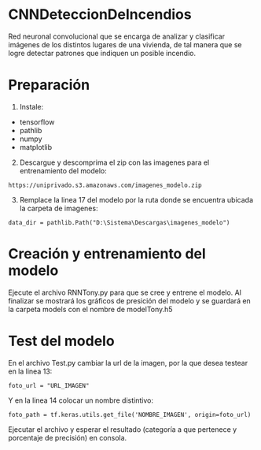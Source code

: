 # CNNDeteccionDeIncendios

Red neuronal convolucional que se encarga de analizar y clasificar imágenes de los distintos lugares de una vivienda, de tal manera que se logre detectar patrones que indiquen un posible incendio.

# Preparación

1. Instale:

- tensorflow
- pathlib
- numpy
- matplotlib

2. Descargue y descomprima el zip con las imagenes para el entrenamiento del modelo:

```
https://uniprivado.s3.amazonaws.com/imagenes_modelo.zip
```

3. Remplace la linea 17 del modelo por la ruta donde se encuentra ubicada la carpeta de imagenes:

```
data_dir = pathlib.Path("D:\Sistema\Descargas\imagenes_modelo")
```

# Creación y entrenamiento del modelo

Ejecute el archivo RNNTony.py para que se cree y entrene el modelo. Al finalizar se mostrará los gráficos de presición del modelo y se guardará en la carpeta models con el nombre de modelTony.h5

# Test del modelo

En el archivo Test.py cambiar la url de la imagen, por la que desea testear en la linea 13:

```
foto_url = "URL_IMAGEN"
```

Y en la linea 14 colocar un nombre distintivo:

```
foto_path = tf.keras.utils.get_file('NOMBRE_IMAGEN', origin=foto_url)
```

Ejecutar el archivo y esperar el resultado (categoría a que pertenece y porcentaje de precisión) en consola.
